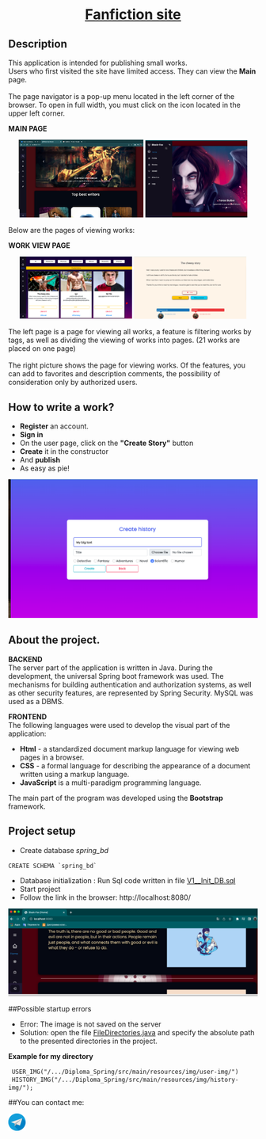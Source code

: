 <h1 align="center"><a  href="https://github.com/Stas-ex/Diplom_Spring">Fanfiction site </a> </h1>

## Description
This application is intended for publishing small works.</br>
Users who first visited the site have limited access.
They can view the <b>Main</b> page.<br><br>
The page navigator is a pop-up menu located in the left corner of the browser. To open in full width, you must click on the icon located in the upper left corner.

**MAIN PAGE**
<p align="center">
<img src="src/main/resources/img/readme-img/MainPage.png" width="50%"/>
<img src="src/main/resources/img/readme-img/Menu.png" width="41%"/>
</p>

Below are the pages of viewing works:

**WORK VIEW PAGE**
<p align="center">
<img src="src/main/resources/img/readme-img/histories.png" width="45%"/>
<img src="src/main/resources/img/readme-img/history-look.png" width="45%"/>
</p>

The left page is a page for viewing all works, a feature is filtering works by tags, as well as dividing the viewing of works into pages. (21 works are placed on one page)
<br><br>
The right picture shows the page for viewing works.
Of the features, you can add to favorites and description comments, the possibility of consideration only by authorized users.
## How to write a work?
- **Register** an account.
- **Sign in**
- On the user page, click on the **"Create Story"** button
- **Create** it in the constructor
- And **publish**
- As easy as pie!
<p align="center">

![](src/main/resources/img/readme-img/CreateHistry.png)
</p>

## About the project.
**BACKEND**<br>
The server part of the application is written in Java. During the development, the universal Spring boot framework was used. The mechanisms for building authentication and authorization systems, as well as other security features, are represented by Spring Security.
MySQL was used as a DBMS.

**FRONTEND**<br>
The following languages were used to develop the visual part of the application:
- **Html** - a standardized document markup language for viewing web pages in a browser.
- **CSS** - a formal language for describing the appearance of a document written using a markup language.
- **JavaScript** is a multi-paradigm programming language.

The main part of the program was developed using the **Bootstrap** framework.
## Project setup
- Create database _spring_bd_
```
CREATE SCHEMA `spring_bd`
```
- Database initialization : Run Sql code written in file [V1__Init_DB.sql](src/main/resources/db/migration/V1__Init_DB.sql)
- Start project
- Follow the link in the browser: http://localhost:8080/

![](src/main/resources/img/readme-img/LinkMainPage.png)

##Possible startup errors
- Error: The image is not saved on the server<br>
- Solution: open the file [FileDirectories.java](src/main/java/com/diploma/black_fox_ex/io/FileDirectories.java) and specify the absolute path to the presented directories in the project. 

**Example for my directory**
```
 USER_IMG("/.../Diploma_Spring/src/main/resources/img/user-img/")
 HISTORY_IMG("/.../Diploma_Spring/src/main/resources/img/history-img/");
```
##You can contact me:

<a href ="https://t.me/StaseEx"><img src="https://github.com/Mybono/Mybono/raw/main/assets/telegran%2035%20px.png"/></a>
